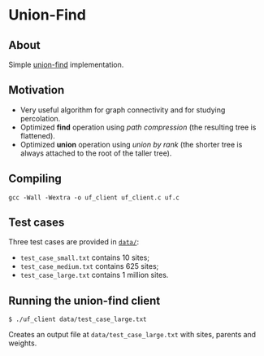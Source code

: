 # Union-Find

## About

Simple [union-find](https://en.wikipedia.org/wiki/Disjoint-set_data_structure) implementation.

## Motivation

* Very useful algorithm for graph connectivity and for studying percolation.
* Optimized **find** operation using _path compression_ (the resulting tree is flattened).
* Optimized **union** operation using _union by rank_ (the shorter tree is always attached to the root of the taller tree).

## Compiling

```
gcc -Wall -Wextra -o uf_client uf_client.c uf.c
```

## Test cases

Three test cases are provided in [`data/`](https://github.com/alexandra-zaharia/c-playground/blob/master/union_find/data):

* `test_case_small.txt` contains 10 sites;
* `test_case_medium.txt` contains 625 sites;
* `test_case_large.txt` contains 1 million sites.

## Running the union-find client

``` 
$ ./uf_client data/test_case_large.txt
```

Creates an output file at `data/test_case_large.txt` with sites, parents and weights. 
